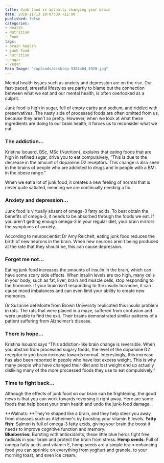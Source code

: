 ```yaml
---
title: Junk food is actually changing your brain
date: 2018-11-13 10:07:00 +11:00
published: false
categories:
- Health
- Nutrition
- Food
tags:
- brain health
- junk food
- nutrition
- sugar
- vegan
Main Image: "/uploads/desktop-3324404_1920.jpg"
---
```


Mental health issues such as anxiety and depression are on the rise. Our fast-paced, stressful lifestyles are partly to blame but the connection between what we eat and our mental health, is often overlooked as a culprit.

Junk food is high in sugar, full of empty carbs and sodium, and riddled with preservatives. The nasty side of processed foods are often omitted from us, because they aren’t so pretty. However, when we look at what these ingredients are doing to our brain health, it forces us to reconsider what we eat.

### **The addiction...**

Kristina Isouard, BSc, MSc (Nutrition), explains that eating foods that are high in refined sugar, drive you to eat compulsively, “This is due to the decrease in the amount of dopamine D2 receptors. This change is also seen in the brains of people who are addicted to drugs and in people with a BMI in the obese range.”

When we eat a lot of junk food, it creates a new feeling of normal that is never quite satiated, meaning we are continually needing a fix.

### **Anxiety and depression...**

Junk food is virtually absent of omega-3 fatty acids. To best obtain the benefits of omega-3, it needs to be absorbed through the foods we eat. If you aren’t getting enough omega-3 in your regular diet, your brain mirrors the symptoms of anxiety. 

According to neuroscientist Dr Amy Reichelt, eating junk food reduces the birth of new neurons in the brain. When new neurons aren’t being produced at the rate that they should be, this can cause depression. 

### **Forget me not...**

Eating junk food increases the amounts of insulin in the brain, which can have some scary side effects. When insulin levels are too high, many cells in your body, such as fat, liver, brain and muscle cells, stop responding to the hormone. If your brain isn’t responding to the insulin hormone, it can cause mood imbalances and can even limit your ability to create new memories.

Dr Suzanne del Monte from Brown University replicated this insulin problem in rats. The rats that were placed in a maze, suffered from confusion and were unable to find the exit. Their brains demonstrated similar patterns of a patient suffering from Alzheimer’s disease.

### **There is hope…**

Kristina Isouard says “This addiction-like brain change is reversible. When you abstain from processed sugary foods, the level of the dopamine D2 receptor in you brain increase towards normal. Interestingly, this increase has also been reported in people who have lost excess weight. This is why many people who have changed their diet and lost weight end up actually disliking many of the more processed foods they use to eat compulsively.”

### **Time to fight back...**

Although the effects of junk food on our brain can be frightening, the good news is that you can work towards reversing it right away. Here are some foods that help boost your brain health and undo the junk-food damage.

**Walnuts: **They’re shaped like a brain, and they help steer you away from diseases such as Alzheimer's by boosting your vitamin E levels.
**Fatty fish:** Salmon is full of omega-3 fatty acids, giving your brain the boost it needs to improve cognitive function and memory.\
**Blueberries:** Bursting with antioxidants, these little blue heros fight free radicals in your brain and protect the brain from stress.
**Hemp seeds:** Full of omega fatty acids and vitamin E, hemp seeds are a simple brain-enhancing food you can sprinkle on everything from yoghurt and granola, to your morning toast, and even ice cream.